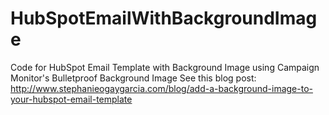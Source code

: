 # HubSpotEmailWithBackgroundImage
Code for HubSpot Email Template with Background Image using Campaign Monitor's Bulletproof Background Image
See this blog post: http://www.stephanieogaygarcia.com/blog/add-a-background-image-to-your-hubspot-email-template
